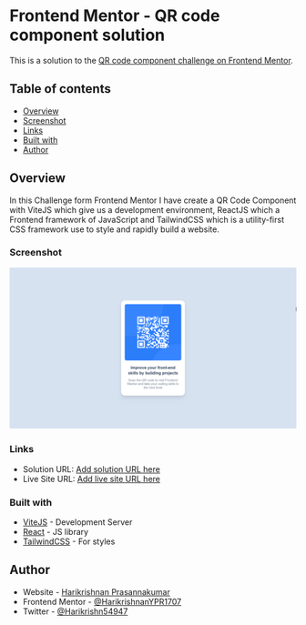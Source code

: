 # Frontend Mentor - QR code component solution

This is a solution to the [QR code component challenge on Frontend Mentor](https://www.frontendmentor.io/challenges/qr-code-component-iux_sIO_H).

## Table of contents

- [Overview](#overview)
- [Screenshot](#screenshot)
- [Links](#links)
- [Built with](#built-with)
- [Author](#author)

## Overview
In this Challenge form Frontend Mentor I have create a QR Code Component with ViteJS which give us a development environment, ReactJS which a Frontend framework of JavaScript and TailwindCSS which is a utility-first CSS framework use to style and rapidly build a website.

### Screenshot

![](./src/assets/output-ss/Output.png)

### Links

- Solution URL: [Add solution URL here](https://www.frontendmentor.io/solutions/qr-code-component-using-vitejs-reactjs-and-tailwindcss-RqWjxtgU3e)
- Live Site URL: [Add live site URL here](https://qr-code-component17.netlify.app/)

### Built with

- [ViteJS](https://vitejs.dev/) - Development Server
- [React](https://reactjs.org/) - JS library
- [TailwindCSS](https://tailwindcss.com/) - For styles

## Author

- Website - [Harikrishnan Prasannakumar](https://harikrishnanprasannakumar.vercel.app/)
- Frontend Mentor - [@HarikrishnanYPR1707](https://www.frontendmentor.io/profile/HarikrishnanYPR1707)
- Twitter - [@Harikrishn54947](https://twitter.com/Harikrishn54947)